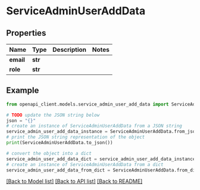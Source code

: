 # ServiceAdminUserAddData


## Properties

Name | Type | Description | Notes
------------ | ------------- | ------------- | -------------
**email** | **str** |  | 
**role** | **str** |  | 

## Example

```python
from openapi_client.models.service_admin_user_add_data import ServiceAdminUserAddData

# TODO update the JSON string below
json = "{}"
# create an instance of ServiceAdminUserAddData from a JSON string
service_admin_user_add_data_instance = ServiceAdminUserAddData.from_json(json)
# print the JSON string representation of the object
print(ServiceAdminUserAddData.to_json())

# convert the object into a dict
service_admin_user_add_data_dict = service_admin_user_add_data_instance.to_dict()
# create an instance of ServiceAdminUserAddData from a dict
service_admin_user_add_data_from_dict = ServiceAdminUserAddData.from_dict(service_admin_user_add_data_dict)
```
[[Back to Model list]](../README.md#documentation-for-models) [[Back to API list]](../README.md#documentation-for-api-endpoints) [[Back to README]](../README.md)


